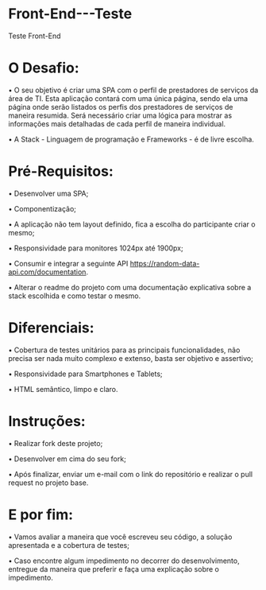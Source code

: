 # Front-End---Teste

Teste Front-End
# O Desafio:

•	O seu objetivo é criar uma SPA com o perfil de prestadores de serviços da área de TI.
Esta aplicação contará com uma única página, sendo ela uma página onde serão listados os perfis dos prestadores de serviços de maneira resumida. Será necessário criar uma lógica para mostrar as informações mais detalhadas de cada perfil de maneira individual.

•	A Stack - Linguagem de programação e Frameworks - é de livre escolha.

# Pré-Requisitos:

•	Desenvolver uma SPA;

•	Componentização;

•	A aplicação não tem layout definido, fica a escolha do participante criar o mesmo; 

•	Responsividade para monitores 1024px até 1900px;

•	Consumir e integrar a seguinte API https://random-data-api.com/documentation.

•	Alterar o readme do projeto com uma documentação explicativa sobre a stack escolhida e como testar o mesmo.

# Diferenciais:

•	Cobertura de testes unitários para as principais funcionalidades, não precisa ser nada muito complexo e extenso, basta ser objetivo e assertivo;

•	Responsividade para Smartphones e Tablets;

•	HTML semântico, limpo e claro.

# Instruções:

•	Realizar fork deste projeto;

•	Desenvolver em cima do seu fork;

•	Após finalizar, enviar um e-mail com o link do repositório e realizar o pull request no projeto base.

# E por fim:

•	Vamos avaliar a maneira que você escreveu seu código, a solução apresentada e a cobertura de testes;

•	Caso encontre algum impedimento no decorrer do desenvolvimento, entregue da maneira que preferir e faça uma explicação sobre o impedimento.
